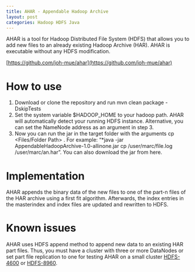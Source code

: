 ```yaml
---
title: AHAR - Appendable Hadoop Archive
layout: post
categories: Hadoop HDFS Java
---
```


AHAR  is a tool for Hadoop Distributed File System (HDFS) that allows you to add new files to an already existing Hadoop Archive (HAR). AHAR is executable without any HDFS modification.

[https://github.com/joh-mue/ahar](https://github.com/joh-mue/ahar)

# How to use
1. Download or clone the repository and run mvn clean package -DskipTests
2. Set the system variable $HADOOP_HOME to your hadoop path. AHAR will automatically detect your running HDFS instance. Alternative, you can set the NameNode address as an argument in step 3.
3. Now you can run the jar in the target folder with the arguments cp <Files/Folder Path> <harPath>. For example: “*java -jar AppendableHadoopArchive-1.0-allinone.jar cp /user/marc/file.log /user/marc/an.har”. You can also download the jar from here.

# Implementation
AHAR appends the binary data of the new files to one of the part-n files of the HAR archive using a first fit algorithm. Afterwards, the index entries in the masterindex and index files are updated and rewritten to HDFS.

# Known issues
AHAR uses HDFS append method to append new data to an existing HAR part files. Thus, you must have a cluster with three or more DataNodes or set part file replication to one for testing AHAR on a small cluster [HDFS-4600](https://issues.apache.org/jira/browse/HDFS-4600) or [HDFS-8960](https://issues.apache.org/jira/browse/HDFS-8960).

